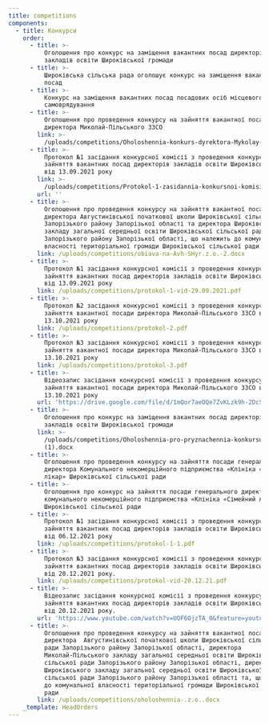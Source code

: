 ```yaml
---
title: competitions
components:
  - title: Конкурси
    order:
      - title: >-
          Оголошення про конкурс на заміщення вакантних посад директорів
          закладів освіти Широківської громади
      - title: >-
          Широківська сільська рада оголошує конкурс на заміщення вакантних
          посад
      - title: >-
          Конкурс на заміщення вакантних посад посадових осіб місцевого
          самоврядування
      - title: >-
          Оголошення про проведення конкурсу на зайняття вакантної посади
          директора Миколай-Пільського ЗЗСО
        link: >-
          /uploads/competitions/Oholoshennia-konkurs-dyrektora-Mykolay-Pil-s-koho-ZZSO.docx
      - title: >-
          Протокол №1 засідання конкурсної комісії з проведення конкурсу на
          зайняття вакантних посад директорів закладів освіти Широківської ТГ
          від 13.09.2021 року
        link: >-
          /uploads/competitions/Protokol-1-zasidannia-konkursnoi-komisii-z-provedennia-konkursu-na-zayniattia-vakantnykh-posad-dyrektoriv-zakladiv-osvity-SHyrokivs-koi-TH-vid-13.09.2021-roku.pdf
        url: ''
      - title: >-
          Оголошення про проведення конкурсу на зайняття вакантної посади
          директора Августинівської початкової школи Широківської сільської ради
          Запорізького району Запорізької області та директора Широківського
          закладу загальної середньої освіти Широківської сільської ради
          Запорізького району Запорізької області, що належить до комунальної
          власності територіальної громади Широківської сільської ради
        link: /uploads/competitions/obiava-na-Avh-SHyr.z.o.-2.docx
      - title: >-
          Протокол №1 засідання конкурсної комісії з проведення конкурсу на
          зайняття вакантних посад директорів закладів освіти Широківської ТГ
          від 13.09.2021 року
        link: /uploads/competitions/protokol-1-vid-29.09.2021.pdf
      - title: >-
          Протокол №2 засідання конкурсної комісії з проведення конкурсу на
          зайняття вакантної посади директора Миколай-Пільського ЗЗСО від
          13.10.2021 року
        link: /uploads/competitions/protokol-2.pdf
      - title: >-
          Протокол №3 засідання конкурсної комісії з проведення конкурсу на
          зайняття вакантної посади директора Миколай-Пільського ЗЗСО від
          13.10.2021 року
        link: /uploads/competitions/protokol-3.pdf
      - title: >-
          Відеозапис засідання конкурсної комісії з проведення конкурсу на
          зайняття вакантної посади директора Миколай-Пільського ЗЗСО від
          13.10.2021 року
        url: 'https://drive.google.com/file/d/1mQor7aeOQe7ZvKLzk9h-2DcSq9uGLJBA/view'
      - title: >-
          Оголошення про конкурс на заміщення вакантних посад директорів
          закладів освіти Широківської громади
        link: >-
          /uploads/competitions/Oholoshennia-pro-pryznachennia-konkursu-na-zamishchennia-vakantnykh-posad-u-zakladakh-osvity
          (1).docx
      - title: >-
          Оголошення про проведення конкурсу на зайняття посади генерального
          директора Комунального некомерційного підприємства «Клініка «Сімейний
          лікар» Широківської сільської ради
      - title: >-
          Оголошення про конкурс на зайняття посади генерального директора
          комунального некомерційного підприємства «Клініка «Сімейний лікар»
          Широківської сільської ради
      - title: >-
          Протокол №1 засідання конкурсної комісії з проведення конкурсу на
          зайняття вакантних посад директорів закладів освіти Широківської ТГ
          від 06.12.2021 року
        link: /uploads/competitions/protokol-1-1.pdf
      - title: >-
          Протокол №3 засідання конкурсної комісії з проведення конкурсу на
          зайняття вакантних посад директорів закладів освіти Широківської ТГ
          від 20.12.2021 року.
        link: /uploads/competitions/protokol-vid-20.12.21.pdf
      - title: >-
          Відеозапис засідання конкурсної комісії з проведення конкурсу на
          зайняття вакантних посад директорів закладів освіти Широківської ТГ
          від 20.12.2021 року.
        url: 'https://www.youtube.com/watch?v=UOF6OjzTA_0&feature=youtu.be'
      - title: >-
          Оголошення про проведення конкурсу на зайняття вакантної посади
          директора  Августинівської початкової школи Широківської сільської
          ради Запорізького району Запорізької області, директора
          Миколай-Пільського закладу загальної середньої освіти Широківської
          сільської ради Запорізького району Запорізької області, директора
          Широківського закладу загальної середньої освіти Широківської
          сільської ради Запорізького району Запорізької області та, що належать
          до комунальної власності територіальної громади Широківської сільської
          ради
        link: /uploads/competitions/oholoshennia-.z.o..docx
    _template: HeadOrders
---
```







